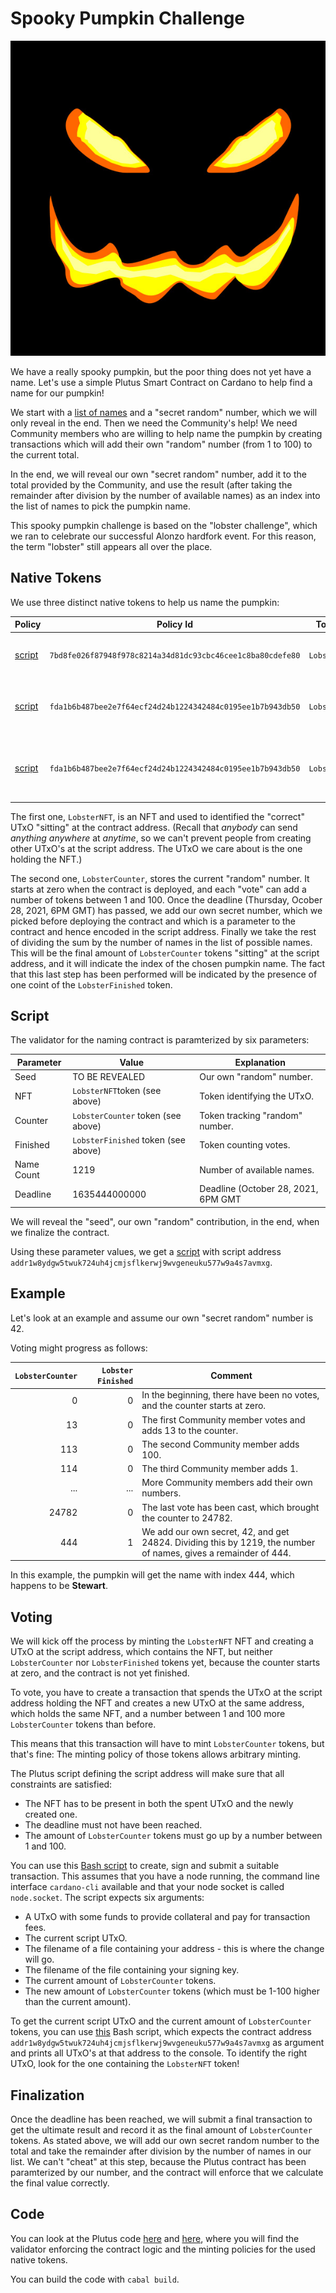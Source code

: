 # Spooky Pumpkin Challenge

![spooky pumpkin](spooky_pumpkin.jpg)

We have a really spooky pumpkin, but the poor thing does not yet have a name.
Let's use a simple Plutus Smart Contract on Cardano to help find a name for our pumpkin!

We start with a [list of names](names.md) and a "secret random" number, which we will only reveal in the end.
Then we need the Community's help! We need Community members who are willing to help name the pumpkin by
creating transactions which will add their own "random" number (from 1 to 100) to the current total.

In the end, we will reveal our own "secret random" number, add it to the total provided by the Community,
and use the result (after taking the remainder after division by the number of available names) as an index
into the list of names to pick the pumpkin name.

This spooky pumpkin challenge is based on the "lobster challenge", which we ran to celebrate our successful Alonzo hardfork event.
For this reason, the term "lobster" still appears all over the place.

## Native Tokens

We use three distinct native tokens to help us name the pumpkin:

| Policy                                     | Policy Id                                                  | Token Name        | Purpose                                     |
| ------------------------------------------ | ---------------------------------------------------------- | ----------------- | ------------------------------------------- |
| [script](scripts/nft-mint-policy.plutus)   | `7bd8fe026f87948f978c8214a34d81dc93cbc46cee1c8ba80cdefe80` | `LobsterNFT`      | Identifies the relevant UTxO.               |
| [script](scripts/other-mint-policy.plutus) | `fda1b6b487bee2e7f64ecf24d24b1224342484c0195ee1b7b943db50` | `LobsterCounter`  | Stores the current "random" number.         |
| [script](scripts/other-mint-policy.plutus) | `fda1b6b487bee2e7f64ecf24d24b1224342484c0195ee1b7b943db50` | `LobsterFinished` | Indicates whether the contract is finished. |

The first one, `LobsterNFT`, is an NFT and used to identified the "correct" UTxO "sitting" at the contract address.
(Recall that _anybody_ can send _anything_ _anywhere_ at _anytime_, so we can't prevent people from creating other UTxO's at the script address.
The UTxO we care about is the one holding the NFT.)

The second one, `LobsterCounter`, stores the current "random" number. It starts at zero when the contract is deployed,
and each "vote" can add a number of tokens between 1 and 100.
Once the deadline (Thursday, Ocober 28, 2021, 6PM GMT) has passed, we add our own secret number, which we picked before deploying the contract and which is a parameter to the contract and hence encoded in the script address. Finally we take the rest of dividing the sum by the number of names in the list of possible names.
This will be the final amount of `LobsterCounter` tokens "sitting" at the script address, and it will indicate the index of the chosen pumpkin name.
The fact that this last step has been performed will be indicated by the presence of one coint of the `LobsterFinished` token.

## Script

The validator for the naming contract is paramterized by six parameters:

| Parameter  | Value                               | Explanation                         |
| ---------  | ----------------------------------- | ----------------------------------- |
| Seed       | TO BE REVEALED                      | Our own "random" number.            |
| NFT        | `LobsterNFT`token (see above)       | Token identifying the UTxO.         |
| Counter    | `LobsterCounter` token (see above)  | Token tracking "random" number.     |
| Finished   | `LobsterFinished` token (see above) | Token counting votes.               |
| Name Count | 1219                                | Number of available names.          |
| Deadline   | 1635444000000                       | Deadline (October 28, 2021, 6PM GMT |

We will reveal the "seed", our own "random" contribution, in the end,
when we finalize the contract.

Using these parameter values, we get a [script](scripts/lobster.plutus) with script address `addr1w8ydgw5twuk724uh4jcmjsflkerwj9wvgeneuku577w9a4s7avmxg`.

## Example

Let's look at an example and assume our own "secret random" number is 42.

Voting might progress as follows:

| `LobsterCounter` | `Lobster Finished` | Comment                                                                                                         |
| ----------------:| ------------------:| --------------------------------------------------------------------------------------------------------------- |
|                0 |                  0 | In the beginning, there have been no votes, and the counter starts at zero.                                     |
|               13 |                  0 | The first Community member votes and adds 13 to the counter.                                                    |
|              113 |                  0 | The second Community member adds 100.                                                                           |
|              114 |                  0 | The third Community member adds 1.                                                                              |
|              ... |                ... | More Community members add their own numbers.                                                                   |
|            24782 |                  0 | The last vote has been cast, which brought the counter to 24782.                                                |
|              444 |                  1 | We add our own secret, 42, and get 24824. Dividing this by 1219, the number of names, gives a remainder of 444. |

In this example, the pumpkin will get the name with index 444, which happens to be __Stewart__.

## Voting

We will kick off the process by minting the `LobsterNFT` NFT and creating a UTxO at the script address,
which contains the NFT, but neither `LobsterCounter` nor `LobsterFinished` tokens yet,
because the counter starts at zero, and the contract is not yet finished.

To vote, you have to create a transaction that spends the UTxO at the script address holding the NFT
and creates a new UTxO at the same address, which holds the same NFT,
and a number between 1 and 100 more `LobsterCounter` tokens than before.

This means that this transaction will have to mint `LobsterCounter` tokens,
but that's fine: The minting policy of those tokens allows arbitrary minting.

The Plutus script defining the script address will make sure that all constraints are satisfied:

 - The NFT has to be present in both the spent UTxO and the newly created one.
 - The deadline must not have been reached.
 - The amount of `LobsterCounter` tokens must go up by a number between 1 and 100.

You can use this [Bash script](scripts/lobster-contribute-deadline.sh) to create, sign and submit a suitable transaction.
This assumes that you have a node running, the command line interface `cardano-cli` available and that your node socket is called `node.socket`.
The script expects six arguments:

 - A UTxO with some funds to provide collateral and pay for transaction fees.
 - The current script UTxO.
 - The filename of a file containing your address - this is where the change will go.
 - The filename of the file containing your signing key.
 - The current amount of `LobsterCounter` tokens.
 - The new amount of `LobsterCounter` tokens (which must be 1-100 higher than the current amount).

To get the current script UTxO and the current amount of `LobsterCounter` tokens, you can use [this](scripts/mainnet-utxo-at.sh) Bash script,
which expects the contract address `addr1w8ydgw5twuk724uh4jcmjsflkerwj9wvgeneuku577w9a4s7avmxg` as argument and prints all UTxO's at that address to the console.
To identify the right UTxO, look for the one containing the `LobsterNFT` token!

## Finalization

Once the deadline has been reached, we will submit a final transaction to get the ultimate result and record it as the final amount of `LobsterCounter` tokens.
As stated above, we will add our own secret random number to the total and take the remainder after division by the number of names in our list.
We can't "cheat" at this step, because the Plutus contract has been paramterized by our number, and the contract will enforce that we calculate the final value correctly.

## Code

You can look at the Plutus code [here](src/Cardano/PlutusLobster/LobsterDeadlineScript.hs) and [here](src/Cardano/PlutusLobster/LobsterPolicies.hs),
where you will find the validator enforcing the contract logic and the minting policies for the used native tokens.

You can build the code with `cabal build`.
